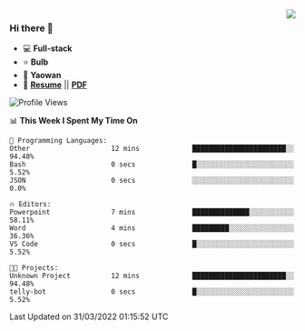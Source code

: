 <img align="right" src="https://github-readme-stats.vercel.app/api?username=LolipopJ&show_icons=true&count_private=true&hide_title=true&include_all_commits=true&theme=vue">

### Hi there 👋

- :computer: **Full-stack**
- :star: **Bulb**
- :pill: **Yaowan**
- :milky_way: [**Resume**](https://lolipopj.github.io/resume/) || [**PDF**](https://cdn.jsdelivr.net/gh/lolipopj/resume/export/resume-en.pdf)

<!--START_SECTION:waka-->
![Profile Views](http://img.shields.io/badge/Profile%20Views-112-blue)

📊 **This Week I Spent My Time On** 

```text
💬 Programming Languages: 
Other                    12 mins             ███████████████████████░░   94.48% 
Bash                     0 secs              █░░░░░░░░░░░░░░░░░░░░░░░░   5.52% 
JSON                     0 secs              ░░░░░░░░░░░░░░░░░░░░░░░░░   0.0%

🔥 Editors: 
Powerpoint               7 mins              ██████████████░░░░░░░░░░░   58.11% 
Word                     4 mins              █████████░░░░░░░░░░░░░░░░   36.36% 
VS Code                  0 secs              █░░░░░░░░░░░░░░░░░░░░░░░░   5.52%

🐱‍💻 Projects: 
Unknown Project          12 mins             ███████████████████████░░   94.48% 
telly-bot                0 secs              █░░░░░░░░░░░░░░░░░░░░░░░░   5.52%

```


 Last Updated on 31/03/2022 01:15:52 UTC
<!--END_SECTION:waka-->
